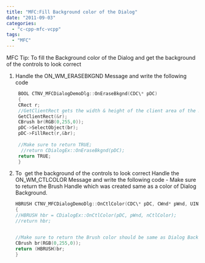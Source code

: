 ```yaml
---
title: "MFC:Fill Background color of the Dialog"
date: "2011-09-03"
categories: 
  - "c-cpp-mfc-vcpp"
tags: 
  - "MFC"
---
```

MFC Tip: To fill the Background color of the Dialog and get the background of the controls to look correct

1. Handle the ON_WM_ERASEBKGND Message and write the following code
   ```cpp 
    BOOL CTNV_MFCDialogDemoDlg::OnEraseBkgnd(CDC\* pDC)
    {
    CRect r;
    //GetClientRect gets the width & height of the client area of the Dialog
    GetClientRect(&r);
    CBrush br(RGB(0,255,0));
    pDC->SelectObject(br);
    pDC->FillRect(r,&br);
    
    //Make sure to return TRUE;
     //return CDialogEx::OnEraseBkgnd(pDC);
    return TRUE;
    }
    ```
    
    
2. To  get the background of the controls to look correct Handle the ON_WM_CTLCOLOR Message and write the following code - Make sure to return the Brush Handle which was created same as a color of Dialog Background.
     ```cpp 
    HBRUSH CTNV_MFCDialogDemoDlg::OnCtlColor(CDC\* pDC, CWnd* pWnd, UINT nCtlColor)
    {
     //HBRUSH hbr = CDialogEx::OnCtlColor(pDC, pWnd, nCtlColor);
     //return hbr;
    

     //Make sure to return the Brush color should be same as Dialog Background color 
     CBrush br(RGB(0,255,0));
     return (HBRUSH)br; 
    }
```
